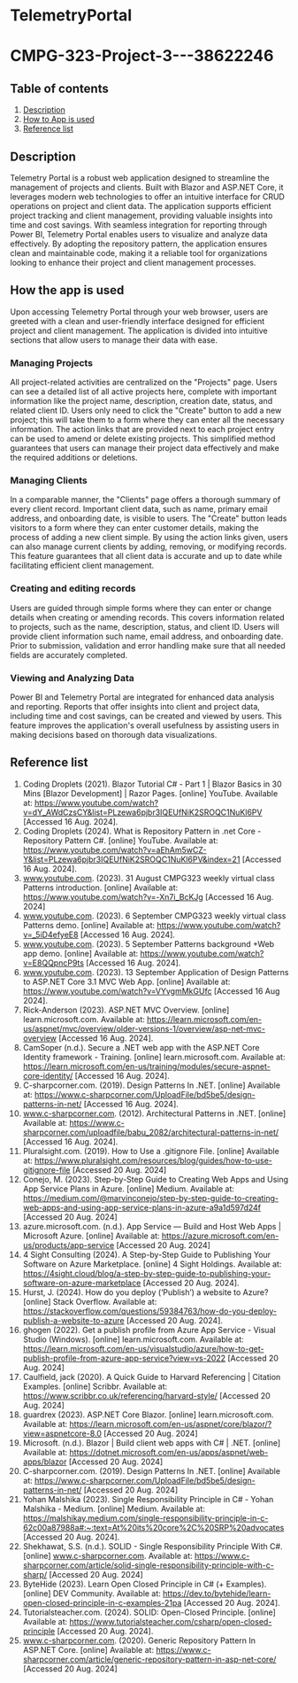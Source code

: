 # TelemetryPortal
# CMPG-323-Project-3---38622246

## Table of contents
1. [Description](#description)
2. [How to App is used](#how-the-app-is-used)
3. [Reference list](#reference-list)

## Description
Telemetry Portal is a robust web application designed to streamline the management of projects and clients. Built with Blazor and ASP.NET Core, it leverages modern web technologies to offer an intuitive interface for CRUD operations on project and client data. The application supports efficient project tracking and client management, providing valuable insights into time and cost savings. With seamless integration for reporting through Power BI, Telemetry Portal enables users to visualize and analyze data effectively. By adopting the repository pattern, the application ensures clean and maintainable code, making it a reliable tool for organizations looking to enhance their project and client management processes.

## How the app is used
Upon accessing Telemetry Portal through your web browser, users are greeted with a clean and user-friendly interface designed for efficient project and client management. The application is divided into intuitive sections that allow users to manage their data with ease.

### Managing Projects
All project-related activities are centralized on the "Projects" page. Users can see a detailed list of all active projects here, complete with important information like the project name, description, creation date, status, and related client ID. Users only need to click the "Create" button to add a new project; this will take them to a form where they can enter all the necessary information. The action links that are provided next to each project entry can be used to amend or delete existing projects. This simplified method guarantees that users can manage their project data effectively and make the required additions or deletions.

### Managing Clients
In a comparable manner, the "Clients" page offers a thorough summary of every client record. Important client data, such as name, primary email address, and onboarding date, is visible to users. The "Create" button leads visitors to a form where they can enter customer details, making the process of adding a new client simple. By using the action links given, users can also manage current clients by adding, removing, or modifying records. This feature guarantees that all client data is accurate and up to date while facilitating efficient client management.

### Creating and editing records
Users are guided through simple forms where they can enter or change details when creating or amending records. This covers information related to projects, such as the name, description, status, and client ID. Users will provide client information such name, email address, and onboarding date. Prior to submission, validation and error handling make sure that all needed fields are accurately completed.

### Viewing and Analyzing Data
Power BI and Telemetry Portal are integrated for enhanced data analysis and reporting. Reports that offer insights into client and project data, including time and cost savings, can be created and viewed by users. This feature improves the application's overall usefulness by assisting users in making decisions based on thorough data visualizations.

## Reference list
1. Coding Droplets (2021). Blazor Tutorial C# - Part 1 | Blazor Basics in 30 Mins [Blazor Development] | Razor Pages. [online] YouTube. Available at: https://www.youtube.com/watch?v=dY_AWdCzsCY&list=PLzewa6pjbr3IQEUfNiK2SROQC1NuKl6PV [Accessed 16 Aug. 2024].
2. Coding Droplets (2024). What is Repository Pattern in .net Core - Repository Pattern C#. [online] YouTube. Available at: https://www.youtube.com/watch?v=aEhAm5wCZ-Y&list=PLzewa6pjbr3IQEUfNiK2SROQC1NuKl6PV&index=21 [Accessed 16 Aug. 2024].
3. www.youtube.com. (2023). 31 August CMPG323 weekly virtual class Patterns introduction. [online] Available at: https://www.youtube.com/watch?v=-Xn7i_BcKJg [Accessed 16 Aug. 2024]
4. www.youtube.com. (2023). 6 September CMPG323 weekly virtual class Patterns demo. [online] Available at: https://www.youtube.com/watch?v=_5iD4efyeE8 [Accessed 16 Aug. 2024].
5. www.youtube.com. (2023). 5 September Patterns background +Web app demo. [online] Available at: https://www.youtube.com/watch?v=E8QQpncP9ts [Accessed 16 Aug. 2024].
6. www.youtube.com. (2023). 13 September Application of Design Patterns to ASP.NET Core 3.1 MVC Web App. [online] Available at: https://www.youtube.com/watch?v=VYvgmMkGUfc [Accessed 16 Aug 2024].
7. Rick-Anderson (2023). ASP.NET MVC Overview. [online] learn.microsoft.com. Available at: https://learn.microsoft.com/en-us/aspnet/mvc/overview/older-versions-1/overview/asp-net-mvc-overview [Accessed 16 Aug. 2024].
8. CamSoper (n.d.). Secure a .NET web app with the ASP.NET Core Identity framework - Training. [online] learn.microsoft.com. Available at: https://learn.microsoft.com/en-us/training/modules/secure-aspnet-core-identity/ [Accessed 16 Aug. 2024].
9. C-sharpcorner.com. (2019). Design Patterns In .NET. [online] Available at: https://www.c-sharpcorner.com/UploadFile/bd5be5/design-patterns-in-net/ [Accessed 16 Aug. 2024].
10. www.c-sharpcorner.com. (2012). Architectural Patterns in .NET. [online] Available at: https://www.c-sharpcorner.com/uploadfile/babu_2082/architectural-patterns-in-net/ [Accessed 16 Aug. 2024].
11. Pluralsight.com. (2019). How to Use a .gitignore File. [online] Available at: https://www.pluralsight.com/resources/blog/guides/how-to-use-gitignore-file [Accessed 20 Aug. 2024]
12. Conejo, M. (2023). Step-by-Step Guide to Creating Web Apps and Using App Service Plans in Azure. [online] Medium. Available at: https://medium.com/@marvinconejo/step-by-step-guide-to-creating-web-apps-and-using-app-service-plans-in-azure-a9a1d597d24f [Accessed 20 Aug. 2024]
13. azure.microsoft.com. (n.d.). App Service — Build and Host Web Apps | Microsoft Azure. [online] Available at: https://azure.microsoft.com/en-us/products/app-service [Accessed 20 Aug. 2024]
14. 4 Sight Consulting (2024). A Step-by-Step Guide to Publishing Your Software on Azure Marketplace. [online] 4 Sight Holdings. Available at: https://4sight.cloud/blog/a-step-by-step-guide-to-publishing-your-software-on-azure-marketplace [Accessed 20 Aug. 2024].
15. Hurst, J. (2024). How do you deploy (‘Publish’) a website to Azure? [online] Stack Overflow. Available at: https://stackoverflow.com/questions/59384763/how-do-you-deploy-publish-a-website-to-azure [Accessed 20 Aug. 2024].
16. ghogen (2022). Get a publish profile from Azure App Service - Visual Studio (Windows). [online] learn.microsoft.com. Available at: https://learn.microsoft.com/en-us/visualstudio/azure/how-to-get-publish-profile-from-azure-app-service?view=vs-2022 [Accessed 20 Aug. 2024]
17. Caulfield, jack (2020). A Quick Guide to Harvard Referencing | Citation Examples. [online] Scribbr. Available at: https://www.scribbr.co.uk/referencing/harvard-style/ [Accessed 20 Aug. 2024]
18. guardrex (2023). ASP.NET Core Blazor. [online] learn.microsoft.com. Available at: https://learn.microsoft.com/en-us/aspnet/core/blazor/?view=aspnetcore-8.0 [Accessed 20 Aug. 2024]
19. Microsoft. (n.d.). Blazor | Build client web apps with C# | .NET. [online] Available at: https://dotnet.microsoft.com/en-us/apps/aspnet/web-apps/blazor [Accessed 20 Aug. 2024]
20. C-sharpcorner.com. (2019). Design Patterns In .NET. [online] Available at: https://www.c-sharpcorner.com/UploadFile/bd5be5/design-patterns-in-net/ [Accessed 20 Aug. 2024]
21. Yohan Malshika (2023). Single Responsibility Principle in C# - Yohan Malshika - Medium. [online] Medium. Available at: https://malshikay.medium.com/single-responsibility-principle-in-c-62c00a87988a#:~:text=At%20its%20core%2C%20SRP%20advocates [Accessed 20 Aug. 2024].
22. Shekhawat, S.S. (n.d.). SOLID - Single Responsibility Principle With C#. [online] www.c-sharpcorner.com. Available at: https://www.c-sharpcorner.com/article/solid-single-responsibility-principle-with-c-sharp/ [Accessed 20 Aug. 2024]
23. ByteHide (2023). Learn Open Closed Principle in C# (+ Examples). [online] DEV Community. Available at: https://dev.to/bytehide/learn-open-closed-principle-in-c-examples-21pa [Accessed 20 Aug. 2024].
24. Tutorialsteacher.com. (2024). SOLID: Open-Closed Principle. [online] Available at: https://www.tutorialsteacher.com/csharp/open-closed-principle [Accessed 20 Aug. 2024].
25. www.c-sharpcorner.com. (2020). Generic Repository Pattern In ASP.NET Core. [online] Available at: https://www.c-sharpcorner.com/article/generic-repository-pattern-in-asp-net-core/ [Accessed 20 Aug. 2024]
